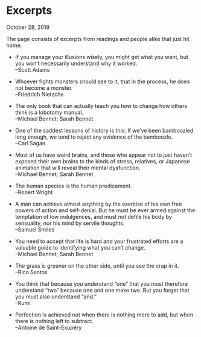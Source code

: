 Excerpts
========

<div class="center">October 28, 2019</div>

The page consists of excerpts from readings and people alike that just hit home.


- If you manage your illusions wisely, you might get what you want, but you
  won’t necessarily understand why it worked.<br>–Scott Adams


- Whoever fights monsters should see to it, that in the process, he does not
  become a monster.<br>–Friedrich Nietzche


- The only book that can actually teach you how to change how others think is a
  lobotomy manual.<br>–Michael Bennet; Sarah Bennet


- One of the saddest lessons of history is this: If we’ve been bamboozled long
  enough, we tend to reject any evidence of the bamboozle.<br>–Carl Sagan


- Most of us have weird brains, and those who appear not to just haven’t exposed
  their own brains to the kinds of stress, relatives, or Japanese animation that
  will reveal their mental dysfunction.<br>–Michael Bennet; Sarah Bennet


- The human species is the human predicament.<br>–Robert Wright


- A man can achieve almost anything by the exercise of his own free powers of
  action and self-denial. But he must be ever armed against the temptation of
  low indulgences, and must not defile his body by sensuality, nor his mind by
  servile thoughts.<br>–Samuel Smiles


- You need to accept that life is hard and your frustrated efforts are a
  valuable guide to identifying what you can’t change.<br>–Michael Bennet; Sarah Bennet


- The grass is greener on the other side, until you see the crap in it.<br>–Rico Santos


- You think that because you understand “one” that you must therefore understand
  “two” because one and one make two. But you forget that you must also
  understand “and.”<br>–Rumi


- Perfection is achieved not when there is nothing more to add, but when there
  is nothing left to subtract.<br>–Antoine de Saint-Exupéry
